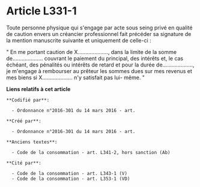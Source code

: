 # Article L331-1

Toute personne physique qui s'engage par acte sous seing privé en qualité de caution envers un créancier professionnel fait
précéder sa signature de la mention manuscrite suivante et uniquement de celle-ci : 

" En me portant caution de X...................., dans la limite de la somme de.................... couvrant le paiement du
principal, des intérêts et, le cas échéant, des pénalités ou intérêts de retard et pour la durée de...................., je
m'engage à rembourser au prêteur les sommes dues sur mes revenus et mes biens si X.................... n'y satisfait pas lui-
même. "

**Liens relatifs à cet article**

	**Codifié par**:

	  - Ordonnance n°2016-301 du 14 mars 2016 - art.

	**Créé par**:

	  - Ordonnance n°2016-301 du 14 mars 2016 - art.

	**Anciens textes**:

	  - Code de la consommation - art. L341-2, hors sanction (Ab)

	**Cité par**:

	  - Code de la consommation - art. L343-1 (V)
	  - Code de la consommation - art. L353-1 (VD)

